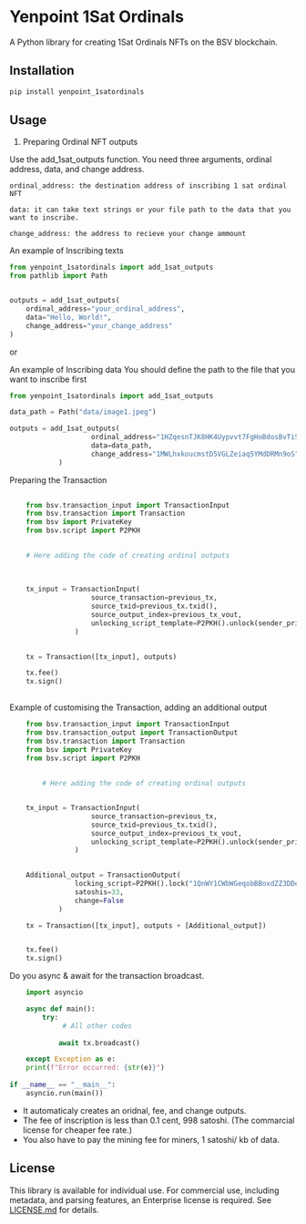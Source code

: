 # Yenpoint 1Sat Ordinals

A Python library for creating 1Sat Ordinals NFTs on the BSV blockchain.

## Installation

```bash
pip install yenpoint_1satordinals
```

## Usage

1. Preparing Ordinal NFT outputs

Use the add_1sat_outputs function.
You need three arguments, ordinal address, data, and change address.

    ordinal_address: the destination address of inscribing 1 sat ordinal NFT

    data: it can take text strings or your file path to the data that you want to inscribe.

    change_address: the address to recieve your change ammount


An example of Inscribing texts
```python
from yenpoint_1satordinals import add_1sat_outputs
from pathlib import Path


outputs = add_1sat_outputs(
    ordinal_address="your_ordinal_address",
    data="Hello, World!",
    change_address="your_change_address"
)
```
or 

An example of Inscribing data
You should define the path to the file that you want to inscribe first
```python
from yenpoint_1satordinals import add_1sat_outputs

data_path = Path("data/image1.jpeg")

outputs = add_1sat_outputs(
                    ordinal_address="1HZqesnTJK8HK4Uypvvt7FgHoBdosBvTiS",
                    data=data_path,
                    change_address="1MWLhxkoucmstD5VGLZeiaq5YMdDRMn9oS"
            )
```

Preparing the Transaction

```python
    
    from bsv.transaction_input import TransactionInput
    from bsv.transaction import Transaction
    from bsv import PrivateKey
    from bsv.script import P2PKH

        
    # Here adding the code of creating ordinal outputs
    
    
    
    tx_input = TransactionInput(
                    source_transaction=previous_tx,
                    source_txid=previous_tx.txid(),
                    source_output_index=previous_tx_vout,
                    unlocking_script_template=P2PKH().unlock(sender_private_key)
                )

    
    tx = Transaction([tx_input], outputs)

    tx.fee()
    tx.sign()
   
```



Example of customising the Transaction, adding an additional output

```python
    from bsv.transaction_input import TransactionInput
    from bsv.transaction_output import TransactionOutput
    from bsv.transaction import Transaction
    from bsv import PrivateKey
    from bsv.script import P2PKH
    
    
        # Here adding the code of creating ordinal outputs


    tx_input = TransactionInput(
                    source_transaction=previous_tx,
                    source_txid=previous_tx.txid(),
                    source_output_index=previous_tx_vout,
                    unlocking_script_template=P2PKH().unlock(sender_private_key)
                )

    
    Additional_output = TransactionOutput(
                locking_script=P2PKH().lock("1QnWY1CWbWGeqobBBoxdZZ3DDeWUC2VLn"),
                satoshis=33,
                change=False
            )

    tx = Transaction([tx_input], outputs + [Additional_output])


    tx.fee()
    tx.sign()
```


Do you async & await for the transaction broadcast.
```python
    import asyncio

    async def main():
        try:
             # All other codes
             
            await tx.broadcast()

    except Exception as e:
    print(f"Error occurred: {str(e)}")
    
if __name__ == "__main__":
    asyncio.run(main())

```

* It automaticaly creates an oridnal, fee, and change outputs.
* The fee of inscription is less than 0.1 cent, 998 satoshi. (The commarcial license for cheaper fee rate.)
* You also have to pay the mining fee for miners, 1 satoshi/ kb of data.


## License

This library is available for individual use. For commercial use, including metadata, and parsing features, an Enterprise license is required. See [LICENSE.md](LICENSE.md) for details.